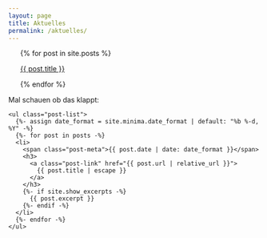 ```yaml
---
layout: page
title: Aktuelles
permalink: /aktuelles/
---
```


<ul>
  {% for post in site.posts %}
    <p>
      <a href="{{ post.url }}">{{ post.title }}</a><br>
  </p>
  {% endfor %}
</ul>


Mal schauen ob das klappt:


 
 
    <ul class="post-list">
      {%- assign date_format = site.minima.date_format | default: "%b %-d, %Y" -%}
      {%- for post in posts -%}
      <li>
        <span class="post-meta">{{ post.date | date: date_format }}</span>
        <h3>
          <a class="post-link" href="{{ post.url | relative_url }}">
            {{ post.title | escape }}
          </a>
        </h3>
        {%- if site.show_excerpts -%}
          {{ post.excerpt }}
        {%- endif -%}
      </li>
      {%- endfor -%}
    </ul>

